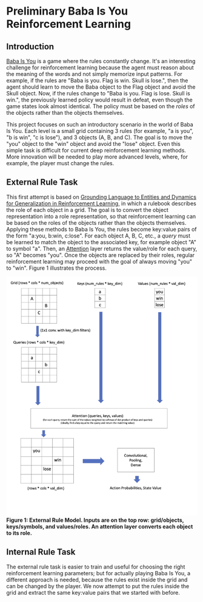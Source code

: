 # Preliminary Baba Is You Reinforcement Learning

## Introduction

[Baba Is You](https://store.steampowered.com/app/736260/Baba_Is_You/) is a game where the rules constantly change. It's an interesting challenge for reinforcement learning because the agent must reason about the meaning of the words and not simply memorize input patterns. For example, if the rules are "Baba is you. Flag is win. Skull is lose.", then the agent should learn to move the Baba object to the Flag object and avoid the Skull object. Now, if the rules change to "Baba is you. Flag is lose. Skull is win.", the previously learned policy would result in defeat, even though the game states look almost identical. The policy must be based on the *roles* of the objects rather than the objects themselves.

This project focuses on such an introductory scenario in the world of Baba Is You. Each level is a small grid containing 3 rules (for example, "a is you", "b is win", "c is lose"), and 3 objects (A, B, and C). The goal is to move the "you" object to the "win" object and avoid the "lose" object. Even this simple task is difficult for current deep reinforcement learning methods. More innovation will be needed to play more advanced levels, where, for example, the player must change the rules.

## External Rule Task

This first attempt is based on [Grounding Language to Entities and Dynamics for Generalization in Reinforcement Learning](https://proceedings.mlr.press/v139/hanjie21a.html), in which a rulebook describes the role of each object in a grid. The goal is to convert the object representation into a role representation, so that reinforcement learning can be based on the roles of the objects rather than the objects themselves. Applying these methods to Baba Is You, the rules become key:value pairs of the form "a:you, b:win, c:lose". For each object A, B, C, etc., a *query* must be learned to match the object to the associated key, for example object "A" to symbol "a". Then, an [Attention](https://proceedings.neurips.cc/paper/2017/hash/3f5ee243547dee91fbd053c1c4a845aa-Abstract.html) layer returns the value/role for each query, so "A" becomes "you". Once the objects are replaced by their roles, regular reinforcement learning may proceed with the goal of always moving "you" to "win". Figure 1 illustrates the process.

![External Rule Model](https://github.com/uvulab/baba_rl_intro/blob/main/external.png)
**Figure 1: External Rule Model. Inputs are on the top row: grid/objects, keys/symbols, and values/roles. An attention layer converts each object to its role.**

## Internal Rule Task

The external rule task is easier to train and useful for choosing the right reinforcement learning parameters; but for actually playing Baba Is You, a different approach is needed, because the rules exist inside the grid and can be changed by the player. We now attempt to put the rules inside the grid and extract the same key:value pairs that we started with before.

